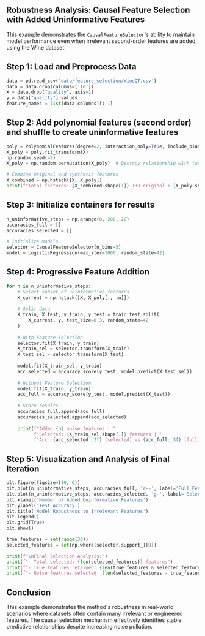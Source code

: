 ##  Robustness Analysis: Causal Feature Selection with Added Uninformative Features
This example demonstrates the `CausalFeatureSelector`'s ability to maintain model performance even when irrelevant second-order features are added, using the Wine dataset.
## Step 1: Load and Preprocess Data
```python
data = pd.read_csv('data/feature_selection/WineQT.csv')
data = data.drop(columns=['Id'])
X = data.drop("quality", axis=1)
y = data["quality"].values
feature_names = list(data.columns)[:-1]
```
## Step 2: Add polynomial features (second order) and shuffle to create uninformative features
```python
poly = PolynomialFeatures(degree=2, interaction_only=True, include_bias=False)
X_poly = poly.fit_transform(X)
np.random.seed(42)
X_poly = np.random.permutation(X_poly)  # Destroy relationship with target

# Combine original and synthetic features
X_combined = np.hstack([X, X_poly])
print(f"Total features: {X_combined.shape[1]} (30 original + {X_poly.shape[1]} synthetic)")
```
## Step 3: Initialize containers for results
```python
n_uninformative_steps = np.arange(0, 200, 20)
accuracies_full = []
accuracies_selected = []

# Initialize models
selector = CausalFeatureSelector(n_bins=5)
model = LogisticRegression(max_iter=1000, random_state=42)
```
## Step 4: Progressive Feature Addition
```python
for n in n_uninformative_steps:
    # Select subset of uninformative features
    X_current = np.hstack([X, X_poly[:, :n]])
    
    # Split data
    X_train, X_test, y_train, y_test = train_test_split(
        X_current, y, test_size=0.3, random_state=42
    )
    
    # With Feature Selection
    selector.fit(X_train, y_train)
    X_train_sel = selector.transform(X_train)
    X_test_sel = selector.transform(X_test)
    
    model.fit(X_train_sel, y_train)
    acc_selected = accuracy_score(y_test, model.predict(X_test_sel))
    
    # Without Feature Selection
    model.fit(X_train, y_train)
    acc_full = accuracy_score(y_test, model.predict(X_test))
    
    # Store results
    accuracies_full.append(acc_full)
    accuracies_selected.append(acc_selected)
    
    print(f"Added {n} noise features | "
          f"Selected: {X_train_sel.shape[1]} features | "
          f"Acc: {acc_selected:.3f} (selected) vs {acc_full:.3f} (full)")
```
## Step 5: Visualization and Analysis of Final Iteration
```python
plt.figure(figsize=(10, 6))
plt.plot(n_uninformative_steps, accuracies_full, 'r--', label='Full Feature Set')
plt.plot(n_uninformative_steps, accuracies_selected, 'g-', label='Selected Features')
plt.xlabel('Number of Added Uninformative Features')
plt.ylabel('Test Accuracy')
plt.title('Model Robustness to Irrelevant Features')
plt.legend()
plt.grid(True)
plt.show()

true_features = set(range(30))
selected_features = set(np.where(selector.support_)[0])

print(f"\nFinal Selection Analysis:")
print(f"- Total selected: {len(selected_features)} features")
print(f"- True features retained: {len(true_features & selected_features)}/{30}")
print(f"- Noise features selected: {len(selected_features - true_features)}")
```
## Conclusion
This example demonstrates the method's robustness in real-world scenarios where datasets often contain many irrelevant or engineered features. The causal selection mechanism effectively identifies stable predictive relationships despite increasing noise pollution.